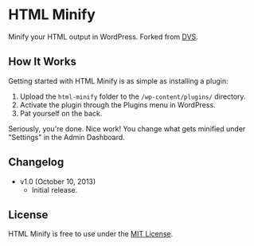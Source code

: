 # HTML Minify
Minify your HTML output in WordPress. Forked from [DVS](http://www.intert3chmedia.net/2011/12/minify-html-javascript-css-without.html).


## How It Works
Getting started with HTML Minify is as simple as installing a plugin:

1. Upload the `html-minify` folder to the `/wp-content/plugins/` directory.
2. Activate the plugin through the Plugins menu in WordPress.
3. Pat yourself on the back.

Seriously, you're done. Nice work! You change what gets minified under "Settings" in the Admin Dashboard.


## Changelog
* v1.0 (October 10, 2013)
  * Initial release.


## License
HTML Minify is free to use under the [MIT License](http://gomakethings.com/mit/).